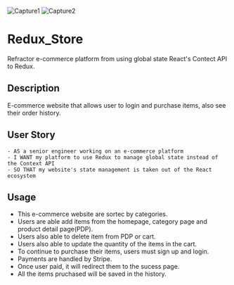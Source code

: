 
![Capture1](https://user-images.githubusercontent.com/44445250/130372236-3706a663-f272-4693-9b40-b5d7f5161031.PNG)
![Capture2](https://user-images.githubusercontent.com/44445250/130372237-7295a104-f878-4745-b0c1-1b984c5e47dc.PNG)

# Redux_Store
Refractor e-commerce platform from using global state React's Contect API to Redux.

## Description
E-commerce website that allows user to login and purchase items, also see their order history.


## User Story
```
- AS a senior engineer working on an e-commerce platform
- I WANT my platform to use Redux to manage global state instead of the Context API
- SO THAT my website's state management is taken out of the React ecosystem
```

## Usage
- This e-commerce website are sortec by categories.
- Users are able add items from the homepage, category page and product detail page(PDP).
- Users also able to delete item from PDP or cart.
- Users also able to update the quantity of the items in the cart.
- To continue to purchase their items, users must sign up and login.
- Payments are handled by Stripe.
- Once user paid, it will redirect them to the sucess page.
- All the items pruchased will be saved in the history.

